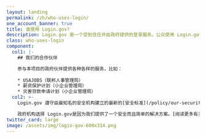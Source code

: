 ```yaml
---
layout: landing
permalink: /zh/who-uses-login/
one_account_banner: true
title: 谁使用 Login.gov?
description: Login.gov 是一个受到信任并由政府提供的登录服务。公众使用 Login.gov 来简单安全地访问我们政府合作伙伴提供的服务。
class: who-uses-login
component:
  col1: |-
    ## 我们的合作伙伴

    参与本项目的政府伙伴提供各种各样的服务，比如：
    
    * USAJOBS（联邦人事管理局）
    * 薪资保护计划（小企业管理局）
    * 灾害贷款申请计划（小企业管理局）
  col2: >-
    Login.gov 遵守由最知名的安全机构建立的最新的[安全标准](/policy/our-security-practices/) ，这些机构包括国家标准与技术研究院（[National Institute of Standards and Technology）](https://www.nist.gov/)、网络安全国家行动计划（ [Cybersecurity National Action Plan](https://www.hsdl.org/c/cybersecurity-national-action-plan/)）以及联邦采购服务局（ [Federal Acquisition Service）](https://www.gsa.gov/about-us/organization/federal-acquisition-service)

    政府机构选择 Login.gov是因为我们提供了一个安全而且简单的解决方案。[阅读更多有关我们的伙伴计划的内容](/partners/)。
twitter_card: large
image: /assets/img/login-gov-600x314.png
---
```

